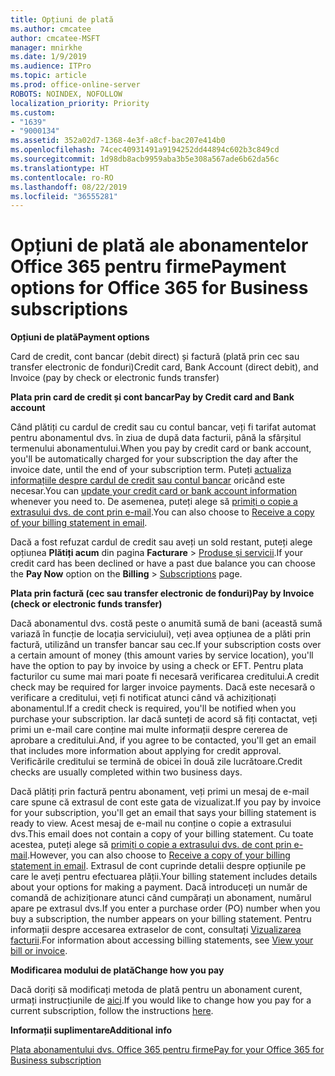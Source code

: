 ```yaml
---
title: Opțiuni de plată
ms.author: cmcatee
author: cmcatee-MSFT
manager: mnirkhe
ms.date: 1/9/2019
ms.audience: ITPro
ms.topic: article
ms.prod: office-online-server
ROBOTS: NOINDEX, NOFOLLOW
localization_priority: Priority
ms.custom:
- "1639"
- "9000134"
ms.assetid: 352a02d7-1368-4e3f-a8cf-bac207e414b0
ms.openlocfilehash: 74cec40931491a9194252dd44894c602b3c849cd
ms.sourcegitcommit: 1d98db8acb9959aba3b5e308a567ade6b62da56c
ms.translationtype: HT
ms.contentlocale: ro-RO
ms.lasthandoff: 08/22/2019
ms.locfileid: "36555281"
---
```

# <a name="payment-options-for-office-365-for-business-subscriptions"></a><span data-ttu-id="58ca5-102">Opțiuni de plată ale abonamentelor Office 365 pentru firme</span><span class="sxs-lookup"><span data-stu-id="58ca5-102">Payment options for Office 365 for Business subscriptions</span></span>

<span data-ttu-id="58ca5-103">**Opțiuni de plată**</span><span class="sxs-lookup"><span data-stu-id="58ca5-103">**Payment options**</span></span>
  
<span data-ttu-id="58ca5-104">Card de credit, cont bancar (debit direct) și factură (plată prin cec sau transfer electronic de fonduri)</span><span class="sxs-lookup"><span data-stu-id="58ca5-104">Credit card, Bank Account (direct debit), and Invoice (pay by check or electronic funds transfer)</span></span>
  
<span data-ttu-id="58ca5-105">**Plata prin card de credit și cont bancar**</span><span class="sxs-lookup"><span data-stu-id="58ca5-105">**Pay by Credit card and Bank account**</span></span>
  
<span data-ttu-id="58ca5-106">Când plătiți cu cardul de credit sau cu contul bancar, veți fi tarifat automat pentru abonamentul dvs. în ziua de după data facturii, până la sfârșitul termenului abonamentului.</span><span class="sxs-lookup"><span data-stu-id="58ca5-106">When you pay by credit card or bank account, you'll be automatically charged for your subscription the day after the invoice date, until the end of your subscription term.</span></span> <span data-ttu-id="58ca5-107">Puteți [actualiza informațiile despre cardul de credit sau contul bancar](https://docs.microsoft.com/office365/admin/subscriptions-and-billing/add-update-or-remove-credit-card-or-bank-account) oricând este necesar.</span><span class="sxs-lookup"><span data-stu-id="58ca5-107">You can [update your credit card or bank account information](https://docs.microsoft.com/office365/admin/subscriptions-and-billing/add-update-or-remove-credit-card-or-bank-account) whenever you need to.</span></span> <span data-ttu-id="58ca5-108">De asemenea, puteți alege să [primiți o copie a extrasului dvs. de cont prin e-mail](https://docs.microsoft.com/office365/admin/subscriptions-and-billing/pay-for-your-subscription#receive-a-copy-of-your-billing-statement-in-email).</span><span class="sxs-lookup"><span data-stu-id="58ca5-108">You can also choose to [Receive a copy of your billing statement in email](https://docs.microsoft.com/office365/admin/subscriptions-and-billing/pay-for-your-subscription#receive-a-copy-of-your-billing-statement-in-email).</span></span>
  
<span data-ttu-id="58ca5-109">Dacă a fost refuzat cardul de credit sau aveți un sold restant, puteți alege opțiunea **Plătiți acum** din pagina **Facturare** \> [Produse și servicii](https://portal.office.com/adminportal/home#/subscriptions).</span><span class="sxs-lookup"><span data-stu-id="58ca5-109">If your credit card has been declined or have a past due balance you can choose the **Pay Now** option on the **Billing** \> [Subscriptions](https://portal.office.com/adminportal/home#/subscriptions) page.</span></span>
  
<span data-ttu-id="58ca5-110">**Plata prin factură (cec sau transfer electronic de fonduri)**</span><span class="sxs-lookup"><span data-stu-id="58ca5-110">**Pay by Invoice (check or electronic funds transfer)**</span></span>
  
<span data-ttu-id="58ca5-111">Dacă abonamentul dvs. costă peste o anumită sumă de bani (această sumă variază în funcție de locația serviciului), veți avea opțiunea de a plăti prin factură, utilizând un transfer bancar sau cec.</span><span class="sxs-lookup"><span data-stu-id="58ca5-111">If your subscription costs over a certain amount of money (this amount varies by service location), you'll have the option to pay by invoice by using a check or EFT.</span></span> <span data-ttu-id="58ca5-112">Pentru plata facturilor cu sume mai mari poate fi necesară verificarea creditului.</span><span class="sxs-lookup"><span data-stu-id="58ca5-112">A credit check may be required for larger invoice payments.</span></span> <span data-ttu-id="58ca5-113">Dacă este necesară o verificare a creditului, veți fi notificat atunci când vă achiziționați abonamentul.</span><span class="sxs-lookup"><span data-stu-id="58ca5-113">If a credit check is required, you'll be notified when you purchase your subscription.</span></span> <span data-ttu-id="58ca5-114">Iar dacă sunteți de acord să fiți contactat, veți primi un e-mail care conține mai multe informații despre cererea de aprobare a creditului.</span><span class="sxs-lookup"><span data-stu-id="58ca5-114">And, if you agree to be contacted, you'll get an email that includes more information about applying for credit approval.</span></span> <span data-ttu-id="58ca5-115">Verificările creditului se termină de obicei în două zile lucrătoare.</span><span class="sxs-lookup"><span data-stu-id="58ca5-115">Credit checks are usually completed within two business days.</span></span>
  
<span data-ttu-id="58ca5-116">Dacă plătiți prin factură pentru abonament, veți primi un mesaj de e-mail care spune că extrasul de cont este gata de vizualizat.</span><span class="sxs-lookup"><span data-stu-id="58ca5-116">If you pay by invoice for your subscription, you'll get an email that says your billing statement is ready to view.</span></span> <span data-ttu-id="58ca5-117">Acest mesaj de e-mail nu conține o copie a extrasului dvs.</span><span class="sxs-lookup"><span data-stu-id="58ca5-117">This email does not contain a copy of your billing statement.</span></span> <span data-ttu-id="58ca5-118">Cu toate acestea, puteți alege să [primiți o copie a extrasului dvs. de cont prin e-mail](https://docs.microsoft.com/office365/admin/subscriptions-and-billing/pay-for-your-subscription#receive-a-copy-of-your-billing-statement-in-email).</span><span class="sxs-lookup"><span data-stu-id="58ca5-118">However, you can also choose to [Receive a copy of your billing statement in email](https://docs.microsoft.com/office365/admin/subscriptions-and-billing/pay-for-your-subscription#receive-a-copy-of-your-billing-statement-in-email).</span></span> <span data-ttu-id="58ca5-119">Extrasul de cont cuprinde detalii despre opțiunile pe care le aveți pentru efectuarea plății.</span><span class="sxs-lookup"><span data-stu-id="58ca5-119">Your billing statement includes details about your options for making a payment.</span></span> <span data-ttu-id="58ca5-120">Dacă introduceți un număr de comandă de achiziționare atunci când cumpărați un abonament, numărul apare pe extrasul dvs.</span><span class="sxs-lookup"><span data-stu-id="58ca5-120">If you enter a purchase order (PO) number when you buy a subscription, the number appears on your billing statement.</span></span> <span data-ttu-id="58ca5-121">Pentru informații despre accesarea extraselor de cont, consultați [Vizualizarea facturii](https://docs.microsoft.com/office365/admin/subscriptions-and-billing/view-your-bill-or-invoice).</span><span class="sxs-lookup"><span data-stu-id="58ca5-121">For information about accessing billing statements, see [View your bill or invoice](https://docs.microsoft.com/office365/admin/subscriptions-and-billing/view-your-bill-or-invoice).</span></span>
  
<span data-ttu-id="58ca5-122">**Modificarea modului de plată**</span><span class="sxs-lookup"><span data-stu-id="58ca5-122">**Change how you pay**</span></span>
  
<span data-ttu-id="58ca5-123">Dacă doriți să modificați metoda de plată pentru un abonament curent, urmați instrucțiunile de [aici](https://docs.microsoft.com/office365/admin/subscriptions-and-billing/change-payment-method).</span><span class="sxs-lookup"><span data-stu-id="58ca5-123">If you would like to change how you pay for a current subscription, follow the instructions [here](https://docs.microsoft.com/office365/admin/subscriptions-and-billing/change-payment-method).</span></span>
  
<span data-ttu-id="58ca5-124">**Informații suplimentare**</span><span class="sxs-lookup"><span data-stu-id="58ca5-124">**Additional info**</span></span>
  
[<span data-ttu-id="58ca5-125">Plata abonamentului dvs. Office 365 pentru firme</span><span class="sxs-lookup"><span data-stu-id="58ca5-125">Pay for your Office 365 for Business subscription</span></span>](https://docs.microsoft.com/office365/admin/subscriptions-and-billing/pay-for-your-subscription)